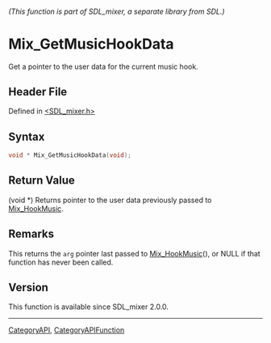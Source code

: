###### (This function is part of SDL_mixer, a separate library from SDL.)
# Mix_GetMusicHookData

Get a pointer to the user data for the current music hook.

## Header File

Defined in [<SDL_mixer.h>](https://github.com/libsdl-org/SDL_mixer/blob/SDL2/include/SDL_mixer.h)

## Syntax

```c
void * Mix_GetMusicHookData(void);
```

## Return Value

(void *) Returns pointer to the user data previously passed to
[Mix_HookMusic](Mix_HookMusic).

## Remarks

This returns the `arg` pointer last passed to
[Mix_HookMusic](Mix_HookMusic)(), or NULL if that function has never been
called.

## Version

This function is available since SDL_mixer 2.0.0.

----
[CategoryAPI](CategoryAPI), [CategoryAPIFunction](CategoryAPIFunction)

